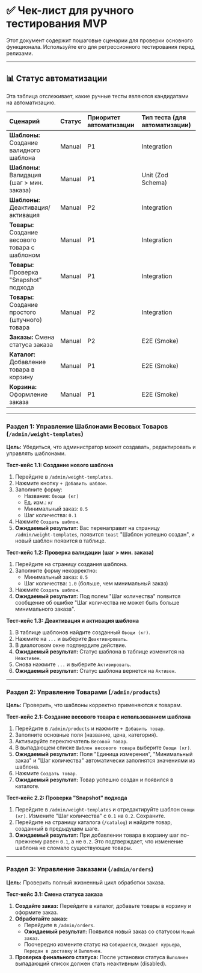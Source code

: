 # ✅ Чек-лист для ручного тестирования MVP

Этот документ содержит пошаговые сценарии для проверки основного функционала. Используйте его для регрессионного тестирования перед релизами.

---

## 📊 Статус автоматизации

Эта таблица отслеживает, какие ручные тесты являются кандидатами на автоматизацию.

| Сценарий                                       | Статус | Приоритет автоматизации | Тип теста (для автоматизации) |
| :--------------------------------------------- | :----- | :---------------------- | :---------------------------- |
| **Шаблоны:** Создание валидного шаблона         | Manual | P1                      | Integration                   |
| **Шаблоны:** Валидация (шаг > мин. заказа)      | Manual | P1                      | Unit (Zod Schema)             |
| **Шаблоны:** Деактивация/активация              | Manual | P2                      | Integration                   |
| **Товары:** Создание весового товара с шаблоном | Manual | P1                      | Integration                   |
| **Товары:** Проверка "Snapshot" подхода         | Manual | P1                      | Integration                   |
| **Товары:** Создание простого (штучного) товара | Manual | P2                      | Integration                   |
| **Заказы:** Смена статуса заказа                | Manual | P2                      | E2E (Smoke)                   |
| **Каталог:** Добавление товара в корзину        | Manual | P1                      | E2E (Smoke)                   |
| **Корзина:** Оформление заказа                 | Manual | P1                      | E2E (Smoke)                   |

---

### Раздел 1: Управление Шаблонами Весовых Товаров (`/admin/weight-templates`)

**Цель:** Убедиться, что администратор может создавать, редактировать и управлять шаблонами.

**Тест-кейс 1.1: Создание нового шаблона**
1.  Перейдите в `/admin/weight-templates`.
2.  Нажмите кнопку `+ Добавить шаблон`.
3.  Заполните форму:
    *   Название: `Овощи (кг)`
    *   Ед. изм.: `кг`
    *   Минимальный заказ: `0.5`
    *   Шаг количества: `0.1`
4.  Нажмите `Создать шаблон`.
5.  **Ожидаемый результат:** Вас перенаправит на страницу `/admin/weight-templates`, появится `toast` "Шаблон успешно создан", и новый шаблон появится в таблице.

**Тест-кейс 1.2: Проверка валидации (шаг > мин. заказа)**
1.  Перейдите на страницу создания шаблона.
2.  Заполните форму некорректно:
    *   Минимальный заказ: `0.5`
    *   Шаг количества: `1.0` (больше, чем минимальный заказ)
3.  Нажмите `Создать шаблон`.
4.  **Ожидаемый результат:** Под полем "Шаг количества" появится сообщение об ошибке "Шаг количества не может быть больше минимального заказа".

**Тест-кейс 1.3: Деактивация и активация шаблона**
1.  В таблице шаблонов найдите созданный `Овощи (кг)`.
2.  Нажмите на `...` и выберите `Деактивировать`.
3.  В диалоговом окне подтвердите действие.
4.  **Ожидаемый результат:** Статус шаблона в таблице изменится на `Неактивен`.
5.  Снова нажмите `...` и выберите `Активировать`.
6.  **Ожидаемый результат:** Статус шаблона вернется на `Активен`.

---

### Раздел 2: Управление Товарами (`/admin/products`)

**Цель:** Проверить, что шаблоны корректно применяются к товарам.

**Тест-кейс 2.1: Создание весового товара с использованием шаблона**
1.  Перейдите в `/admin/products` и нажмите `+ Добавить товар`.
2.  Заполните основные поля (название, цена, категория).
3.  Активируйте переключатель `Весовой товар`.
4.  В выпадающем списке `Шаблон весового товара` выберите `Овощи (кг)`.
5.  **Ожидаемый результат:** Поля "Единица измерения", "Минимальный заказ" и "Шаг количества" автоматически заполнятся значениями из шаблона.
6.  Нажмите `Создать товар`.
7.  **Ожидаемый результат:** Товар успешно создан и появился в каталоге.

**Тест-кейс 2.2: Проверка "Snapshot" подхода**
1.  Перейдите в `/admin/weight-templates` и отредактируйте шаблон `Овощи (кг)`. Измените "Шаг количества" с `0.1` на `0.2`. Сохраните.
2.  Перейдите на страницу каталога (`/catalog`) и найдите товар, созданный в предыдущем шаге.
3.  **Ожидаемый результат:** При добавлении товара в корзину шаг по-прежнему равен `0.1`, а не `0.2`. Это подтверждает, что изменение шаблона не сломало существующие товары.

---

### Раздел 3: Управление Заказами (`/admin/orders`)

**Цель:** Проверить полный жизненный цикл обработки заказа.

**Тест-кейс 3.1: Смена статуса заказа**
1.  **Создайте заказ:** Перейдите в каталог, добавьте товары в корзину и оформите заказ.
2.  **Обработайте заказ:**
    *   Перейдите в `/admin/orders`.
    *   **Ожидаемый результат:** Появился новый заказ со статусом `Новый заказ`.
    *   Поочередно измените статус на `Собирается`, `Ожидает курьера`, `Передан в доставку` и `Выполнен`.
3.  **Проверка финального статуса:** После установки статуса `Выполнен` выпадающий список должен стать неактивным (disabled).